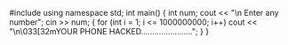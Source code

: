 
#include<iostream>
using namespace std;
int main() {
    int num;
    cout << "\n Enter any number";
    cin >> num;
    {
        for (int i = 1; i <= 1000000000; i++)
            cout << "\n\033[32mYOUR PHONE HACKED.......................";
    }
}
